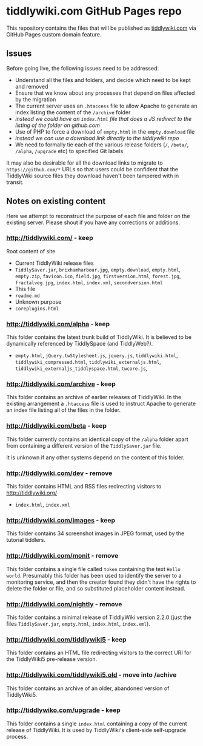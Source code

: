 # tiddlywiki.com GitHub Pages repo

This repository contains the files that will be published as <a href="http://tiddlywiki.com/">tiddlywiki.com</a> via GitHub Pages custom domain feature.

## Issues

Before going live, the following  issues need to be addressed:

* Understand all the files and folders, and decide which need to be kept and removed
* Ensure that we know about any processes that depend on files affected by the migration
* The current server uses an `.htaccess` file to allow Apache to generate an index listing the content of the `/archive` folder
 * *instead we could have an `index.html` file that does a JS redirect to the listing of the folder on github.com*
* Use of PHP to force a download of `empty.html` in the `empty.download` file
 * *instead we can use a download link directly to the tiddlywiki repo*
* We need to formally tie each of the various release folders (`/`, `/beta/`, `/alpha`, `/upgrade` etc) to specified Git labels

It may also be desirable for all the download links to migrate to `https://github.com/*` URLs so that users could be confident that the TiddlyWiki source files they download haven't been tampered with in transit. 

## Notes on existing content

Here we attempt to reconstruct the purpose of each file and folder on the existing server. Please shout if you have any corrections or additions.

### http://tiddlywiki.com/ - **keep**

Root content of site

* Current TiddlyWiki release files
 * `TiddlySaver.jar`, `brixhamharbour.jpg`, `empty.download`, `empty.html`, `empty.zip`, `favicon.ico`, `field.jpg`, `firstversion.html`, `forest.jpg`, `fractalveg.jpg`, `index.html`, `index.xml`, `secondversion.html`
* This file
 * `readme.md`
* Unknown purpose
 * `coreplugins.html`

### http://tiddlywiki.com/alpha - **keep**

This folder contains the latest trunk build of TiddlyWiki. It is believed to be dynamically referenced by TiddlySpace (and TiddlyWeb?).

* `empty.html`, `jQuery.twStylesheet.js`, `jquery.js`, `tiddlywiki.html`, `tiddlywiki_compressed.html`, `tiddlywiki_externaljs.html`, `tiddlywiki_externaljs_tiddlyspace.html`, `twcore.js`, 

### http://tiddlywiki.com/archive - **keep**

This folder contains an archive of earlier releases of TiddlyWiki. In the existing arrangement a `.htaccess` file is used to  instruct Apache to generate an index file listing all of the files in the folder.

### http://tiddlywiki.com/beta - **keep**

This folder currently contains an identical copy of the `/alpha` folder apart from containing a different version of the `TiddlySaver.jar` file.

It is unknown if any other systems depend on the content of this folder.



### http://tiddlywiki.com/dev - **remove**

This folder contains HTML and RSS files redirecting visitors to http://tiddlywiki.org/

* `index.html`, `index.xml`

### http://tiddlywiki.com/images - **keep**

This folder contains 34 screenshot images in JPEG format, used by the tutorial tiddlers.

### http://tiddlywiki.com/monit - **remove**

This folder contains a single file called `token` containing the text `Hello world`. Presumably this folder has been used to identify the server to a monitoring service, and then the creator found they didn't have the rights to delete the folder or file, and so substituted placeholder content instead.

### http://tiddlywiki.com/nightly - **remove**

This folder contains a minimal release of TiddlyWiki version 2.2.0 (just the files `TiddlySaver.jar`, `empty.html`, `index.html`, `index.xml`).

### http://tiddlywiki.com/tiddlywiki5 - **keep**

This folder contains an HTML file redirecting visitors to the correct URI for the TiddlyWiki5 pre-release version.

### http://tiddlywiki.com/tiddlywiki5.old - **move into /achive**

This folder contains an archive of an older, abandoned version of TiddlyWiki5.

### http://tiddlywiko.com/upgrade - **keep**

This folder contains a single `index.html` containing a copy of the current release of TiddlyWiki. It is used by TiddlyWiki's client-side self-upgrade process.

